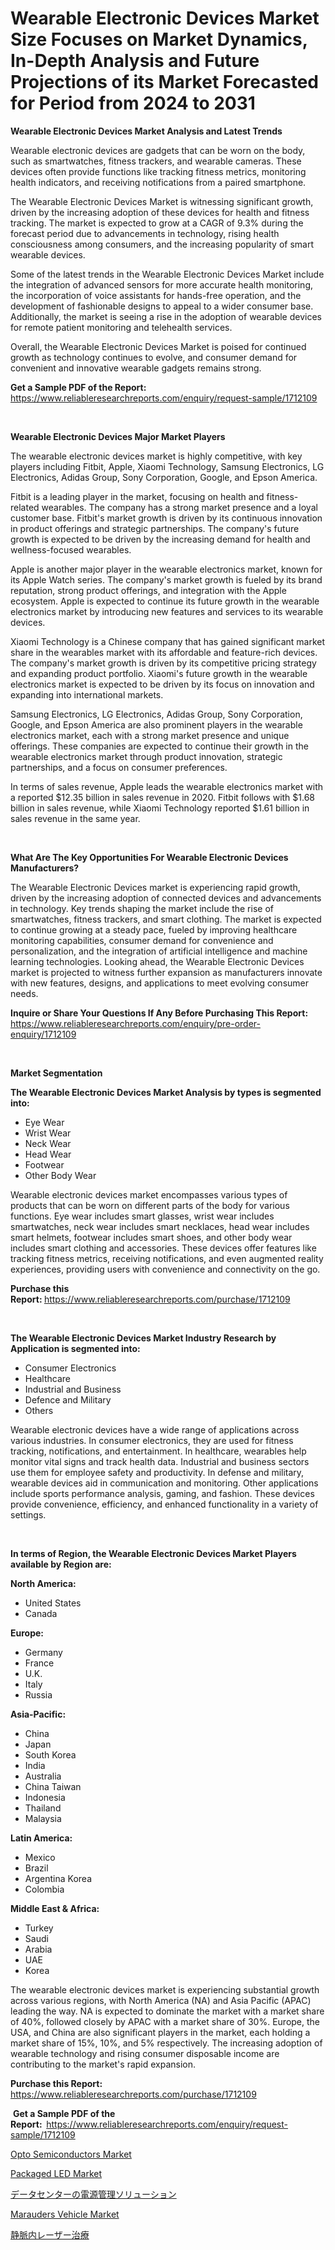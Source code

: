 <p><h1>Wearable Electronic Devices Market Size Focuses on Market Dynamics, In-Depth Analysis and Future Projections of its Market Forecasted for Period from 2024 to 2031</h1></p><p><strong>Wearable Electronic Devices Market Analysis and Latest Trends</strong></p>
<p><p>Wearable electronic devices are gadgets that can be worn on the body, such as smartwatches, fitness trackers, and wearable cameras. These devices often provide functions like tracking fitness metrics, monitoring health indicators, and receiving notifications from a paired smartphone.</p><p>The Wearable Electronic Devices Market is witnessing significant growth, driven by the increasing adoption of these devices for health and fitness tracking. The market is expected to grow at a CAGR of 9.3% during the forecast period due to advancements in technology, rising health consciousness among consumers, and the increasing popularity of smart wearable devices.</p><p>Some of the latest trends in the Wearable Electronic Devices Market include the integration of advanced sensors for more accurate health monitoring, the incorporation of voice assistants for hands-free operation, and the development of fashionable designs to appeal to a wider consumer base. Additionally, the market is seeing a rise in the adoption of wearable devices for remote patient monitoring and telehealth services.</p><p>Overall, the Wearable Electronic Devices Market is poised for continued growth as technology continues to evolve, and consumer demand for convenient and innovative wearable gadgets remains strong.</p></p>
<p><strong>Get a Sample PDF of the Report:&nbsp;</strong> <a href="https://www.reliableresearchreports.com/enquiry/request-sample/1712109">https://www.reliableresearchreports.com/enquiry/request-sample/1712109</a></p>
<p>&nbsp;</p>
<p><strong>Wearable Electronic Devices Major Market Players</strong></p>
<p><p>The wearable electronic devices market is highly competitive, with key players including Fitbit, Apple, Xiaomi Technology, Samsung Electronics, LG Electronics, Adidas Group, Sony Corporation, Google, and Epson America. </p><p>Fitbit is a leading player in the market, focusing on health and fitness-related wearables. The company has a strong market presence and a loyal customer base. Fitbit's market growth is driven by its continuous innovation in product offerings and strategic partnerships. The company's future growth is expected to be driven by the increasing demand for health and wellness-focused wearables.</p><p>Apple is another major player in the wearable electronics market, known for its Apple Watch series. The company's market growth is fueled by its brand reputation, strong product offerings, and integration with the Apple ecosystem. Apple is expected to continue its future growth in the wearable electronics market by introducing new features and services to its wearable devices.</p><p>Xiaomi Technology is a Chinese company that has gained significant market share in the wearables market with its affordable and feature-rich devices. The company's market growth is driven by its competitive pricing strategy and expanding product portfolio. Xiaomi's future growth in the wearable electronics market is expected to be driven by its focus on innovation and expanding into international markets.</p><p>Samsung Electronics, LG Electronics, Adidas Group, Sony Corporation, Google, and Epson America are also prominent players in the wearable electronics market, each with a strong market presence and unique offerings. These companies are expected to continue their growth in the wearable electronics market through product innovation, strategic partnerships, and a focus on consumer preferences.</p><p>In terms of sales revenue, Apple leads the wearable electronics market with a reported $12.35 billion in sales revenue in 2020. Fitbit follows with $1.68 billion in sales revenue, while Xiaomi Technology reported $1.61 billion in sales revenue in the same year.</p></p>
<p>&nbsp;</p>
<p><strong>What Are The Key Opportunities For Wearable Electronic Devices Manufacturers?</strong></p>
<p><p>The Wearable Electronic Devices market is experiencing rapid growth, driven by the increasing adoption of connected devices and advancements in technology. Key trends shaping the market include the rise of smartwatches, fitness trackers, and smart clothing. The market is expected to continue growing at a steady pace, fueled by improving healthcare monitoring capabilities, consumer demand for convenience and personalization, and the integration of artificial intelligence and machine learning technologies. Looking ahead, the Wearable Electronic Devices market is projected to witness further expansion as manufacturers innovate with new features, designs, and applications to meet evolving consumer needs.</p></p>
<p><strong>Inquire or Share Your Questions If Any Before Purchasing This Report:</strong> <a href="https://www.reliableresearchreports.com/enquiry/pre-order-enquiry/1712109">https://www.reliableresearchreports.com/enquiry/pre-order-enquiry/1712109</a></p>
<p>&nbsp;</p>
<p><strong>Market Segmentation</strong></p>
<p><strong>The Wearable Electronic Devices Market Analysis by types is segmented into:</strong></p>
<p><ul><li>Eye Wear</li><li>Wrist Wear</li><li>Neck Wear</li><li>Head Wear</li><li>Footwear</li><li>Other Body Wear</li></ul></p>
<p><p>Wearable electronic devices market encompasses various types of products that can be worn on different parts of the body for various functions. Eye wear includes smart glasses, wrist wear includes smartwatches, neck wear includes smart necklaces, head wear includes smart helmets, footwear includes smart shoes, and other body wear includes smart clothing and accessories. These devices offer features like tracking fitness metrics, receiving notifications, and even augmented reality experiences, providing users with convenience and connectivity on the go.</p></p>
<p><strong>Purchase this Report:&nbsp;</strong><a href="https://www.reliableresearchreports.com/purchase/1712109">https://www.reliableresearchreports.com/purchase/1712109</a></p>
<p>&nbsp;</p>
<p><strong>The Wearable Electronic Devices Market Industry Research by Application is segmented into:</strong></p>
<p><ul><li>Consumer Electronics</li><li>Healthcare</li><li>Industrial and Business</li><li>Defence and Military</li><li>Others</li></ul></p>
<p><p>Wearable electronic devices have a wide range of applications across various industries. In consumer electronics, they are used for fitness tracking, notifications, and entertainment. In healthcare, wearables help monitor vital signs and track health data. Industrial and business sectors use them for employee safety and productivity. In defense and military, wearable devices aid in communication and monitoring. Other applications include sports performance analysis, gaming, and fashion. These devices provide convenience, efficiency, and enhanced functionality in a variety of settings.</p></p>
<p>&nbsp;</p>
<p><strong>In terms of Region, the Wearable Electronic Devices Market Players available by Region are:</strong></p>
<p>
    <p> <strong> North America: </strong>
        <ul>
            <li>United States</li>
            <li>Canada</li>
        </ul>
        </p> 
    <p> <strong> Europe: </strong>
        <ul>
            <li>Germany</li>
            <li>France</li>
            <li>U.K.</li>
            <li>Italy</li>
            <li>Russia</li>
        </ul>
        </p> 
    <p> <strong> Asia-Pacific: </strong>
        <ul>
            <li>China</li>
            <li>Japan</li>
            <li>South Korea</li>
            <li>India</li>
            <li>Australia</li>
            <li>China Taiwan</li>
            <li>Indonesia</li>
            <li>Thailand</li>
            <li>Malaysia</li>
        </ul>
        </p> 
    <p> <strong> Latin America: </strong>
        <ul>
            <li>Mexico</li>
            <li>Brazil</li>
            <li>Argentina Korea</li>
            <li>Colombia</li>
        </ul>
        </p> 
    <p> <strong> Middle East & Africa: </strong>
        <ul>
            <li>Turkey</li>
            <li>Saudi</li>
            <li>Arabia</li>
            <li>UAE</li>
            <li>Korea</li>
        </ul>
    </p>
    </p>
<p><p>The wearable electronic devices market is experiencing substantial growth across various regions, with North America (NA) and Asia Pacific (APAC) leading the way. NA is expected to dominate the market with a market share of 40%, followed closely by APAC with a market share of 30%. Europe, the USA, and China are also significant players in the market, each holding a market share of 15%, 10%, and 5% respectively. The increasing adoption of wearable technology and rising consumer disposable income are contributing to the market's rapid expansion.</p></p>
<p><strong>Purchase this Report: </strong><a href="https://www.reliableresearchreports.com/purchase/1712109">https://www.reliableresearchreports.com/purchase/1712109</a></p>
<p>&nbsp;<strong>Get a Sample PDF of the Report:&nbsp;&nbsp;</strong><a href="https://www.reliableresearchreports.com/enquiry/request-sample/1712109">https://www.reliableresearchreports.com/enquiry/request-sample/1712109</a></p>
<p><strong></strong></p>
<p><p><a href="https://github.com/jsmusil/Market-Research-Report-List-2/blob/main/opto-semiconductors-market.md">Opto Semiconductors Market</a></p><p><a href="https://github.com/yemakinde/Market-Research-Report-List-2/blob/main/packaged-led-market.md">Packaged LED Market</a></p><p><a href="https://github.com/qwpelcjko9242629/Market-Research-Report-List-1/blob/main/530515410242.md">データセンターの電源管理ソリューション</a></p><p><a href="https://issuu.com/reportprime-2/docs/marauders-vehicle-market-size-2030.pptx">Marauders Vehicle Market</a></p><p><a href="https://github.com/gfggqjbfys368009/Market-Research-Report-List-1/blob/main/582344410243.md">静脈内レーザー治療</a></p></p>